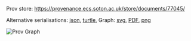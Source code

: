 
Prov store: https://provenance.ecs.soton.ac.uk/store/documents/77045/
	
Alternative serialisations: [json](https://provenance.ecs.soton.ac.uk/store/documents/77045.json), [turtle](https://provenance.ecs.soton.ac.uk/store/documents/77045.ttl), 
Graph: [svg](https://provenance.ecs.soton.ac.uk/store/documents/77045.svg), [PDF](https://provenance.ecs.soton.ac.uk/store/documents/77045.pdf), [png](https://provenance.ecs.soton.ac.uk/store/documents/77045.png)

![Prov Graph](https://provenance.ecs.soton.ac.uk/store/documents/77045.png)

		